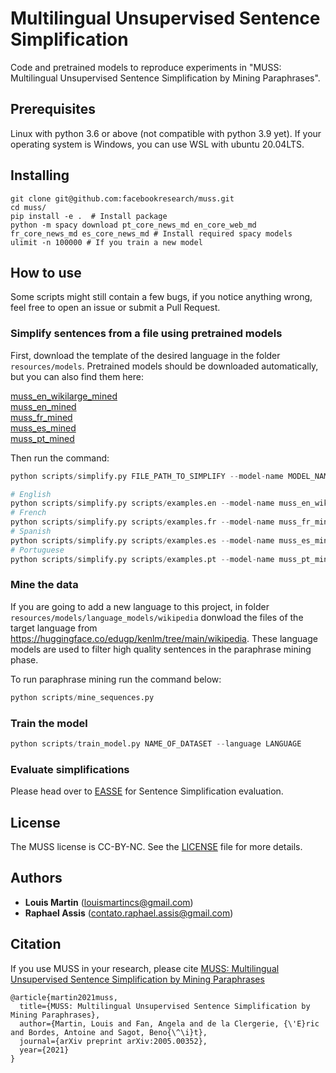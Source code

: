 # Multilingual Unsupervised Sentence Simplification

Code and pretrained models to reproduce experiments in "MUSS: Multilingual Unsupervised Sentence Simplification by Mining Paraphrases".

## Prerequisites

Linux with python 3.6 or above (not compatible with python 3.9 yet). If your operating system is Windows, you can use WSL with ubuntu 20.04LTS. 

## Installing

```
git clone git@github.com:facebookresearch/muss.git
cd muss/
pip install -e .  # Install package
python -m spacy download pt_core_news_md en_core_web_md fr_core_news_md es_core_news_md # Install required spacy models
ulimit -n 100000 # If you train a new model
```

## How to use
Some scripts might still contain a few bugs, if you notice anything wrong, feel free to open an issue or submit a Pull Request.

### Simplify sentences from a file using pretrained models

First, download the template of the desired language in the folder `resources/models`. Pretrained models should be downloaded automatically, but you can also find them here:

[muss_en_wikilarge_mined](https://dl.fbaipublicfiles.com/muss/muss_en_wikilarge_mined.tar.gz)  
[muss_en_mined](https://dl.fbaipublicfiles.com/muss/muss_en_mined.tar.gz)  
[muss_fr_mined](https://dl.fbaipublicfiles.com/muss/muss_fr_mined.tar.gz)  
[muss_es_mined](https://dl.fbaipublicfiles.com/muss/muss_es_mined.tar.gz)  
[muss_pt_mined](https://drive.google.com/uc?export=download&id=1QcSHDjTtsBYSX95NvL_gefrQ2IkzpH-4) 

Then run the command:
```python
python scripts/simplify.py FILE_PATH_TO_SIMPLIFY --model-name MODEL_NAME

# English
python scripts/simplify.py scripts/examples.en --model-name muss_en_wikilarge_mined
# French
python scripts/simplify.py scripts/examples.fr --model-name muss_fr_mined
# Spanish
python scripts/simplify.py scripts/examples.es --model-name muss_es_mined
# Portuguese
python scripts/simplify.py scripts/examples.pt --model-name muss_pt_mined
``` 

### Mine the data
If you are going to add a new language to this project, in folder `resources/models/language_models/wikipedia` donwload the files of the target language from https://huggingface.co/edugp/kenlm/tree/main/wikipedia. These language models are used to filter high quality sentences in the paraphrase mining phase.

To run paraphrase mining run the command below:

```python
python scripts/mine_sequences.py
```

### Train the model
```python
python scripts/train_model.py NAME_OF_DATASET --language LANGUAGE
```

### Evaluate simplifications
Please head over to [EASSE](https://github.com/feralvam/easse/) for Sentence Simplification evaluation.


## License

The MUSS license is CC-BY-NC. See the [LICENSE](LICENSE) file for more details.

## Authors

* **Louis Martin** ([louismartincs@gmail.com](mailto:louismartincs@gmail.com))
* **Raphael Assis** ([contato.raphael.assis@gmail.com](mailto:contato.raphael.assis@gmail.com))


## Citation

If you use MUSS in your research, please cite [MUSS: Multilingual Unsupervised Sentence Simplification by Mining Paraphrases](https://arxiv.org/abs/2005.00352)

```
@article{martin2021muss,
  title={MUSS: Multilingual Unsupervised Sentence Simplification by Mining Paraphrases},
  author={Martin, Louis and Fan, Angela and de la Clergerie, {\'E}ric and Bordes, Antoine and Sagot, Beno{\^\i}t},
  journal={arXiv preprint arXiv:2005.00352},
  year={2021}
}
```
